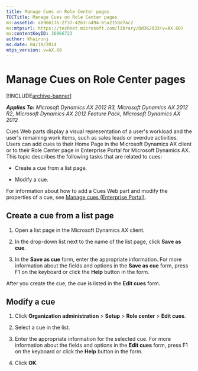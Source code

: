 ```yaml
---
title: Manage Cues on Role Center pages
TOCTitle: Manage Cues on Role Center pages
ms:assetid: ab966176-2f37-4263-a494-65a2158d7ac2
ms:mtpsurl: https://technet.microsoft.com/library/Dd362033(v=AX.60)
ms:contentKeyID: 36966723
author: Khairunj
ms.date: 04/18/2014
mtps_version: v=AX.60
---
```


# Manage Cues on Role Center pages 


[!INCLUDE[archive-banner](includes/archive-banner.md)]


_**Applies To:** Microsoft Dynamics AX 2012 R3, Microsoft Dynamics AX 2012 R2, Microsoft Dynamics AX 2012 Feature Pack, Microsoft Dynamics AX 2012_

Cues Web parts display a visual representation of a user's workload and the user's remaining work items, such as sales leads or overdue activities. Users can add cues to their Home Page in the Microsoft Dynamics AX client or to their Role Center page in Enterprise Portal for Microsoft Dynamics AX. This topic describes the following tasks that are related to cues:

  - Create a cue from a list page.

  - Modify a cue.

For information about how to add a Cues Web part and modify the properties of a cue, see [Manage cues (Enterprise Portal)](manage-cues-enterprise-portal.md).

## Create a cue from a list page

1.  Open a list page in the Microsoft Dynamics AX client.

2.  In the drop-down list next to the name of the list page, click **Save as cue**.

3.  In the **Save as cue** form, enter the appropriate information. For more information about the fields and options in the **Save as cue** form, press F1 on the keyboard or click the **Help** button in the form.

After you create the cue, the cue is listed in the **Edit cues** form.

## Modify a cue

1.  Click **Organization administration** \> **Setup** \> **Role center** \> **Edit cues**.

2.  Select a cue in the list.

3.  Enter the appropriate information for the selected cue. For more information about the fields and options in the **Edit cues** form, press F1 on the keyboard or click the **Help** button in the form.

4.  Click **OK**.

  


